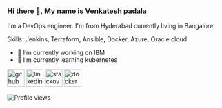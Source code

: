 ### Hi there 👋, My name is Venkatesh padala
I'm a DevOps engineer. I'm from Hyderabad currently living in Bangalore.

Skills: Jenkins, Terraform, Ansible, Docker, Azure, Oracle cloud

- 🔭 I’m currently working on IBM 
- 🌱 I’m currently learning kubernetes 


[<img src='https://cdn.jsdelivr.net/npm/simple-icons@3.0.1/icons/github.svg' alt='github' height='40'>](https://github.com/v-padala)  [<img src='https://cdn.jsdelivr.net/npm/simple-icons@3.0.1/icons/linkedin.svg' alt='linkedin' height='40'>](https://www.linkedin.com/in/venkatesh-padala-49680452/)  [<img src='https://cdn.jsdelivr.net/npm/simple-icons@3.0.1/icons/stackoverflow.svg' alt='stackoverflow' height='40'>](https://stackoverflow.com/users/14239332)  [<img src='https://cdn.jsdelivr.net/npm/simple-icons@3.0.1/icons/docker.svg' alt='dockerhub' height='40'>](https://hub.docker.com/u/vpadala5)  


![Profile views](https://gpvc.arturio.dev/v-padala)  
